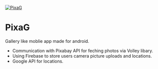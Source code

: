 <a href="https://github.com/DaniKoza/PixaG"><img src="https://i.ibb.co/0qt1qKN/app-icon.png" title="PixaG" alt="PixaG"></a>
# PixaG
Gallery like moblie app made for android.

- Communication with Pixabay API for feching photos via Volley libary.
- Using Firebase to store users camera picture uploads and locations.
- Google API for locations.
